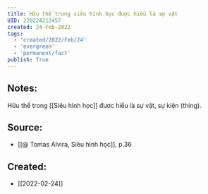```yaml
---
title: Hữu thể trong siêu hình học được hiểu là sự vật
UID: 220224212457
created: 24-Feb-2022
tags:
  - 'created/2022/Feb/24'
  - 'evergreen'
  - 'permanent/fact'
publish: True
---
```

## Notes:
Hữu thể trong [[Siêu hình học]] được hiểu là sự vật, sự kiện (thing).

## Source:
- [[@ Tomas Alvira, Siêu hình học]], p.36




## Created:
- [[2022-02-24]]
